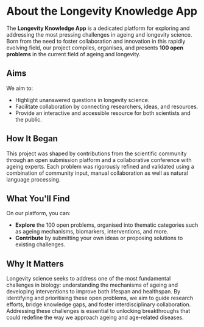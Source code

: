 # About the Longevity Knowledge App

The **Longevity Knowledge App** is a dedicated platform for exploring and addressing the most pressing challenges in ageing and longevity science. Born from the need to foster collaboration and innovation in this rapidly evolving field, our project compiles, organises, and presents **100 open problems** in the current field of ageing and longevity.

## Aims

We aim to:

- Highlight unanswered questions in longevity science.
- Facilitate collaboration by connecting researchers, ideas, and resources.
- Provide an interactive and accessible resource for both scientists and the public.

## How It Began

This project was shaped by contributions from the scientific community through an open submission platform and a collaborative conference with ageing experts. Each problem was rigorously refined and validated using a combination of community input, manual collaboration as well as natural language processing.

## What You'll Find

On our platform, you can:

- **Explore** the 100 open problems, organised into thematic categories such as ageing mechanisms, biomarkers, interventions, and more.
- **Contribute** by submitting your own ideas or proposing solutions to existing challenges.

## Why It Matters

Longevity science seeks to address one of the most fundamental challenges in biology: understanding the mechanisms of ageing and developing interventions to improve both lifespan and healthspan. By identifying and prioritising these open problems, we aim to guide research efforts, bridge knowledge gaps, and foster interdisciplinary collaboration. Addressing these challenges is essential to unlocking breakthroughs that could redefine the way we approach ageing and age-related diseases.
